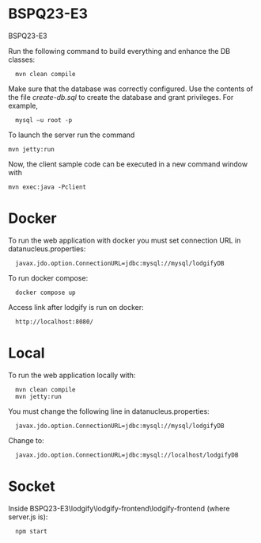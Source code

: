 # BSPQ23-E3

BSPQ23-E3

Run the following command to build everything and enhance the DB classes:

      mvn clean compile

Make sure that the database was correctly configured. Use the contents of the file _create-db.sql_ to create the database and grant privileges. For example,

      mysql –u root -p

To launch the server run the command

    mvn jetty:run

Now, the client sample code can be executed in a new command window with

    mvn exec:java -Pclient

# Docker

To run the web application with docker you must set connection URL in datanucleus.properties:

      javax.jdo.option.ConnectionURL=jdbc:mysql://mysql/lodgifyDB

To run docker compose:

      docker compose up

Access link after lodgify is run on docker:

      http://localhost:8080/

# Local

To run the web application locally with:

      mvn clean compile
      mvn jetty:run

You must change the following line in datanucleus.properties:

      javax.jdo.option.ConnectionURL=jdbc:mysql://mysql/lodgifyDB

Change to:

      javax.jdo.option.ConnectionURL=jdbc:mysql://localhost/lodgifyDB


# Socket

Inside BSPQ23-E3\lodgify\lodgify-frontend\lodgify-frontend (where server.js is):

      npm start